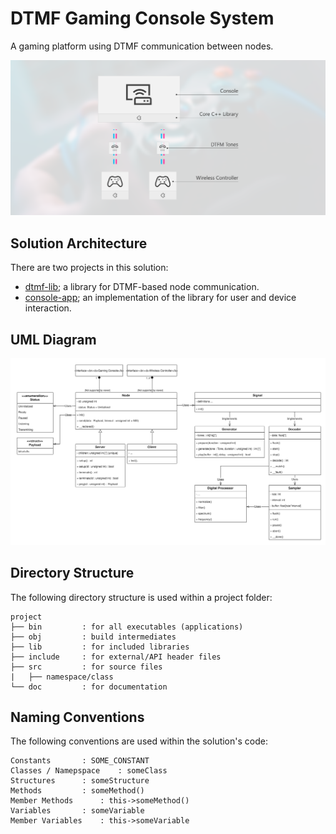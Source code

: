# DTMF Gaming Console System
A gaming platform using DTMF communication between nodes.

![Illustration of system](assets/project_description.png)

## Solution Architecture
There are two projects in this solution:
- [dtmf-lib](dtmf-lib/README.md); a library for DTMF-based node communication.
- [console-app](console-app/README.md); an implementation of the library for user and device interaction.

## UML Diagram
![UML of system](assets/dtmf-system.svg)

## Directory Structure
The following directory structure is used within a project folder:

```
project
├── bin			: for all executables (applications)
├── obj			: build intermediates
├── lib			: for included libraries
├── include		: for external/API header files
├── src			: for source files
|   ├── namespace/class
└── doc			: for documentation
```

## Naming Conventions
The following conventions are used within the solution's code:

```
Constants		: SOME_CONSTANT
Classes / Namepspace	: someClass
Structures		: someStructure
Methods			: someMethod()
Member Methods		: this->someMethod()
Variables		: someVariable
Member Variables	: this->someVariable
```
